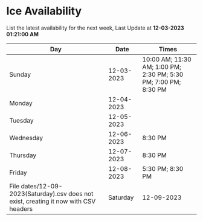 # Ice Availability

List the latest availability for the next week, Last Update at **12-03-2023 01:21:00 AM**

| Day         | Date        | Times       |
| ----------- | ----------- | ----------- |
|Sunday|12-03-2023|10:00 AM; 11:30 AM; 1:00 PM; 2:30 PM; 5:30 PM; 7:00 PM; 8:30 PM|
|Monday|12-04-2023||
|Tuesday|12-05-2023||
|Wednesday|12-06-2023|8:30 PM|
|Thursday|12-07-2023|8:30 PM|
|Friday|12-08-2023|5:30 PM; 8:30 PM|
File dates/12-09-2023(Saturday).csv does not exist, creating it now with CSV headers |Saturday|12-09-2023|10:00 AM; 11:30 AM; 1:00 PM; 2:30 PM; 8:30 PM|
